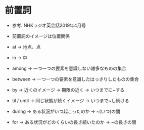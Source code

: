 # 前置詞
- 参考: NHKラジオ英会話2019年4月号
- 前置詞のイメージは位置関係

- at -> 地点、点
- in -> 中
- among -> 一つ一つの要素を意識しない雑多なものの集合
- between -> 一つ一つの要素を意識したはっきりしたものの集合
- by -> 近くのイメージ -> 期限の近く -> いつまでに~する
- til / until -> 同じ状態が続くイメージ -> いつまで~し続ける
- during -> ある状況がいつ起こったのか -> ~(いつ)の間
- for -> ある状況がどのくらいの長さ続いたのか -> ~の長さの間
